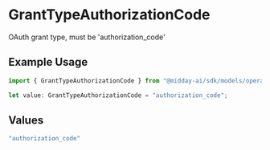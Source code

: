 # GrantTypeAuthorizationCode

OAuth grant type, must be 'authorization_code'

## Example Usage

```typescript
import { GrantTypeAuthorizationCode } from "@midday-ai/sdk/models/operations";

let value: GrantTypeAuthorizationCode = "authorization_code";
```

## Values

```typescript
"authorization_code"
```